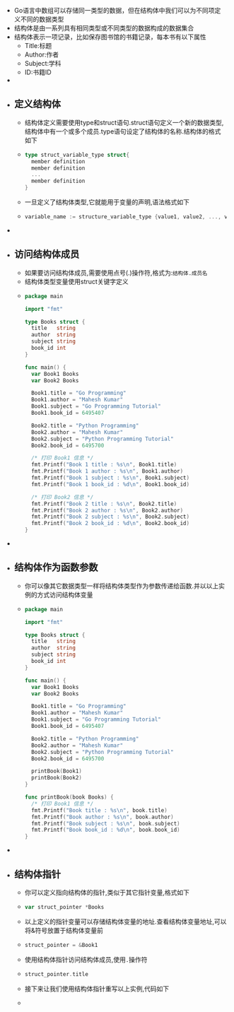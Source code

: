 - Go语言中数组可以存储同一类型的数据，但在结构体中我们可以为不同项定义不同的数据类型
- 结构体是由一系列具有相同类型或不同类型的数据构成的数据集合
- 结构体表示一项记录，比如保存图书馆的书籍记录，每本书有以下属性
	- Title:标题
	- Author:作者
	- Subject:学科
	- ID:书籍ID
-
- ## 定义结构体
	- 结构体定义需要使用type和struct语句.struct语句定义一个新的数据类型,结构体中有一个或多个成员.type语句设定了结构体的名称.结构体的格式如下
	- ```go
	  type struct_variable_type struct{
	    member definition
	    member definition
	    ...
	    member definition
	  }
	  ```
	- 一旦定义了结构体类型,它就能用于变量的声明,语法格式如下
	- ```go
	  variable_name := structure_variable_type {value1, value2, ..., valuen}
	  ```
-
- ## 访问结构体成员
	- 如果要访问结构体成员,需要使用点号(.)操作符,格式为:`结构体.成员名`
	- 结构体类型变量使用struct关键字定义
	- ```go
	  package main
	  
	  import "fmt"
	  
	  type Books struct {
	  	title   string
	  	author  string
	  	subject string
	  	book_id int
	  }
	  
	  func main() {
	  	var Book1 Books
	  	var Book2 Books
	  
	  	Book1.title = "Go Programming"
	  	Book1.author = "Mahesh Kumar"
	  	Book1.subject = "Go Programming Tutorial"
	  	Book1.book_id = 6495407
	  
	  	Book2.title = "Python Programming"
	  	Book2.author = "Mahesh Kumar"
	  	Book2.subject = "Python Programming Tutorial"
	  	Book2.book_id = 6495700
	  
	  	/* 打印 Book1 信息 */
	  	fmt.Printf("Book 1 title : %s\n", Book1.title)
	  	fmt.Printf("Book 1 author : %s\n", Book1.author)
	  	fmt.Printf("Book 1 subject : %s\n", Book1.subject)
	  	fmt.Printf("Book 1 book_id : %d\n", Book1.book_id)
	  
	  	/* 打印 Book2 信息 */
	  	fmt.Printf("Book 2 title : %s\n", Book2.title)
	  	fmt.Printf("Book 2 author : %s\n", Book2.author)
	  	fmt.Printf("Book 2 subject : %s\n", Book2.subject)
	  	fmt.Printf("Book 2 book_id : %d\n", Book2.book_id)
	  }
	  ```
-
- ## 结构体作为函数参数
	- 你可以像其它数据类型一样将结构体类型作为参数传递给函数.并以以上实例的方式访问结构体变量
	- ```go
	  package main
	  
	  import "fmt"
	  
	  type Books struct {
	  	title   string
	  	author  string
	  	subject string
	  	book_id int
	  }
	  
	  func main() {
	  	var Book1 Books
	  	var Book2 Books
	  
	  	Book1.title = "Go Programming"
	  	Book1.author = "Mahesh Kumar"
	  	Book1.subject = "Go Programming Tutorial"
	  	Book1.book_id = 6495407
	  
	  	Book2.title = "Python Programming"
	  	Book2.author = "Mahesh Kumar"
	  	Book2.subject = "Python Programming Tutorial"
	  	Book2.book_id = 6495700
	  
	  	printBook(Book1)
	  	printBook(Book2)
	  }
	  
	  func printBook(book Books) {
	  	/* 打印 Book1 信息 */
	  	fmt.Printf("Book title : %s\n", book.title)
	  	fmt.Printf("Book author : %s\n", book.author)
	  	fmt.Printf("Book subject : %s\n", book.subject)
	  	fmt.Printf("Book book_id : %d\n", book.book_id)
	  }
	  ```
-
- ## 结构体指针
	- 你可以定义指向结构体的指针,类似于其它指针变量,格式如下
	- ```go
	  var struct_pointer *Books
	  ```
	- 以上定义的指针变量可以存储结构体变量的地址.查看结构体变量地址,可以将&符号放置于结构体变量前
	- ```go
	  struct_pointer = &Book1
	  ```
	- 使用结构体指针访问结构体成员,使用`.`操作符
	- ```go
	  struct_pointer.title
	  ```
	- 接下来让我们使用结构体指针重写以上实例,代码如下
	- ```go
	  ```